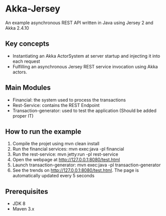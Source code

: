 Akka-Jersey
=================

An example asynchronous REST API written in Java using Jersey 2 and Akka 2.4.10

Key concepts
------------
* Instantiating an Akka ActorSystem at server startup and injecting it into each request
* Fulfilling an asynchronous Jersey REST service invocation using Akka actors.

Main Modules
------------
* Financial: the system used to process the transactions
* Rest-Service: contains the REST Endpoint
* Transaction-generator: used to test the application (Should be added proper IT)

How to run the example
----------------------
1. Compile the projet using mvn clean install
2. Run the financial services: mvn exec:java -pl financial
3. Run the rest-service: mvn jetty:run -pl rest-service
4. Open the webpage at http://127.0.0.1:8080/test.html
5. Launch transaction-generator: mvn exec:java -pl transaction-generator
6. See the trends on http://127.0.0.1:8080/test.html. The page is automatically updated every 5 seconds

Prerequisites
-------------
* JDK 8
* Maven 3.x
